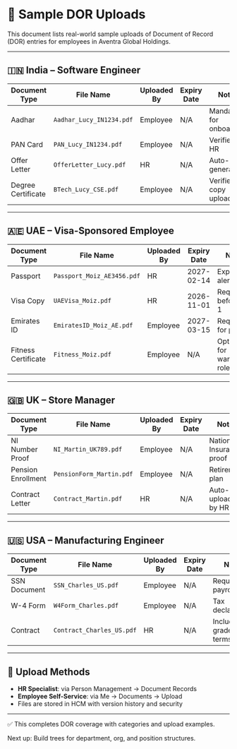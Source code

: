 # 📁 Sample DOR Uploads

This document lists real-world sample uploads of Document of Record (DOR) entries for employees in Aventra Global Holdings.

---

## 🇮🇳 India – Software Engineer

| Document Type      | File Name                      | Uploaded By | Expiry Date | Notes                  |
|--------------------|----------------------------------|-------------|-------------|-------------------------|
| Aadhar             | `Aadhar_Lucy_IN1234.pdf`         | Employee    | N/A         | Mandatory for onboarding |
| PAN Card           | `PAN_Lucy_IN1234.pdf`            | Employee    | N/A         | Verified by HR          |
| Offer Letter       | `OfferLetter_Lucy.pdf`          | HR          | N/A         | Auto-generated          |
| Degree Certificate | `BTech_Lucy_CSE.pdf`            | Employee    | N/A         | Verified copy uploaded  |

---

## 🇦🇪 UAE – Visa-Sponsored Employee

| Document Type      | File Name                        | Uploaded By | Expiry Date   | Notes                            |
|--------------------|----------------------------------|-------------|---------------|----------------------------------|
| Passport           | `Passport_Moiz_AE3456.pdf`       | HR          | 2027-02-14    | Expiry alert set                 |
| Visa Copy          | `UAEVisa_Moiz.pdf`               | HR          | 2026-11-01    | Required before Day 1            |
| Emirates ID        | `EmiratesID_Moiz_AE.pdf`         | Employee    | 2027-03-15    | Required for payroll             |
| Fitness Certificate| `Fitness_Moiz.pdf`               | Employee    | N/A           | Optional, for warehouse roles    |

---

## 🇬🇧 UK – Store Manager

| Document Type      | File Name                       | Uploaded By | Expiry Date | Notes                      |
|--------------------|----------------------------------|-------------|-------------|-----------------------------|
| NI Number Proof    | `NI_Martin_UK789.pdf`           | Employee    | N/A         | National Insurance proof   |
| Pension Enrollment | `PensionForm_Martin.pdf`        | Employee    | N/A         | Retirement plan            |
| Contract Letter    | `Contract_Martin.pdf`           | HR          | N/A         | Auto-uploaded by HR        |

---

## 🇺🇸 USA – Manufacturing Engineer

| Document Type      | File Name                       | Uploaded By | Expiry Date | Notes                             |
|--------------------|----------------------------------|-------------|-------------|-----------------------------------|
| SSN Document       | `SSN_Charles_US.pdf`            | Employee    | N/A         | Required for payroll              |
| W-4 Form           | `W4Form_Charles.pdf`            | Employee    | N/A         | Tax declaration                   |
| Contract           | `Contract_Charles_US.pdf`       | HR          | N/A         | Included grade/bonus terms        |

---

## 📌 Upload Methods

- **HR Specialist**: via Person Management → Document Records
- **Employee Self-Service**: via Me → Documents → Upload
- Files are stored in HCM with version history and security

---

✅ This completes DOR coverage with categories and upload examples.

Next up: Build trees for department, org, and position structures.
